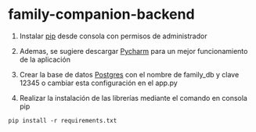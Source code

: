 # family-companion-backend

1. Instalar [pip](https://pip.pypa.io/en/stable/installation/) desde consola con permisos de administrador

1. Ademas, se sugiere descargar [Pycharm](https://www.jetbrains.com/pycharm/download/?section=windows) para un mejor funcionamiento de la aplicación

1. Crear la base de datos [Postgres](https://www.pgadmin.org/download/) con el nombre de family_db y clave 12345 o cambiar esta configuración en el app.py

1. Realizar la instalación de las librerías mediante el comando en consola pip
```
pip install -r requirements.txt
```
